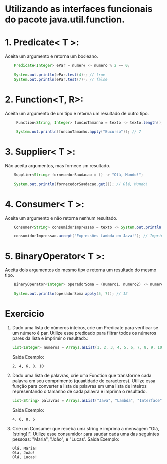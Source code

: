 # Utilizando as interfaces funcionais do pacote **java.util.function**.

# 1. Predicate< T >:
Aceita um argumento e retorna um booleano.
```java
    Predicate<Integer> ePar = numero -> numero % 2 == 0;
        
    System.out.println(ePar.test(4)); // true
    System.out.println(ePar.test(7)); // false
```

# 2. Function<T, R>:
Aceita um argumento de um tipo e retorna um resultado de outro tipo.
```java
     Function<String, Integer> funcaoTamanho = texto -> texto.length();
        
     System.out.println(funcaoTamanho.apply("Eucurso")); // 7
```
# 3. Supplier< T >:
Não aceita argumentos, mas fornece um resultado.
```java
    Supplier<String> fornecedorSaudacao = () -> "Olá, Mundo!";
        
    System.out.println(fornecedorSaudacao.get()); // Olá, Mundo!
```
# 4. Consumer< T >:
Aceita um argumento e não retorna nenhum resultado.
```java
    Consumer<String> consumidorImpressao = texto -> System.out.println(texto);
        
    consumidorImpressao.accept("Expressões Lambda em Java!"); // Imprime: Expressões Lambda em Java
```
# 5. BinaryOperator< T >:
Aceita dois argumentos do mesmo tipo e retorna um resultado do mesmo tipo.
```java
    BinaryOperator<Integer> operadorSoma = (numero1, numero2) -> numero1 + numero2;
        
    System.out.println(operadorSoma.apply(5, 7)); // 12
```

# Exercicio
1. Dado uma lista de números inteiros, crie um Predicate para verificar se um número é par. Utilize esse predicado para filtrar todos os números pares da lista e imprimir o resultado.:
    ```java
    List<Integer> numeros = Arrays.asList(1, 2, 3, 4, 5, 6, 7, 8, 9, 10);
    ```
    Saida Exemplo: 
    ```unix
    2, 4, 6, 8, 10
    ```
    
2. Dado uma lista de palavras, crie uma Function que transforme cada palavra em seu comprimento (quantidade de caracteres). Utilize essa função para converter a lista de palavras em uma lista de inteiros representando o tamanho de cada palavra e imprima o resultado.
    ```java
    List<String> palavras = Arrays.asList("Java", "Lambda", "Interface", "Função");
    ```
    Saida Exemplo: 
    ```unix
    4, 6, 8, 6
    ```
3. Crie um Consumer que receba uma string e imprima a mensagem "Olá, [string]!". Utilize esse consumidor para saudar cada uma das seguintes pessoas: "Maria", "João", e "Lucas".
 Saida Exemplo: 
    ```unix
    Olá, Maria!
    Olá, João!
    Olá, Lucas!
    ```